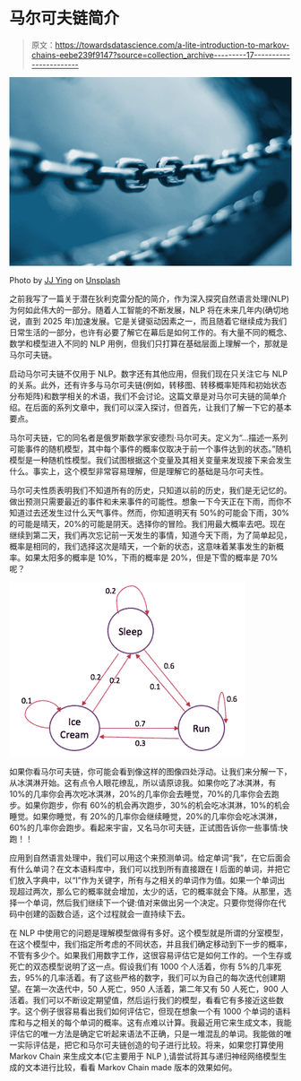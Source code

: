 # 马尔可夫链简介

> 原文：<https://towardsdatascience.com/a-lite-introduction-to-markov-chains-eebe239f9147?source=collection_archive---------17----------------------->

![](img/934b016692a758e70ee173faf1f44a1b.png)

Photo by [JJ Ying](https://unsplash.com/@jjying?utm_source=medium&utm_medium=referral) on [Unsplash](https://unsplash.com?utm_source=medium&utm_medium=referral)

之前我写了一篇关于潜在狄利克雷分配的简介，作为深入探究自然语言处理(NLP)为何如此伟大的一部分。随着人工智能的不断发展，NLP 将在未来几年内(确切地说，直到 2025 年)加速发展。它是关键驱动因素之一，而且随着它继续成为我们日常生活的一部分，也许有必要了解它在幕后是如何工作的。有大量不同的概念、数学和模型进入不同的 NLP 用例，但我们只打算在基础层面上理解一个，那就是马尔可夫链。

启动马尔可夫链不仅用于 NLP。数字还有其他应用，但我们现在只关注它与 NLP 的关系。此外，还有许多与马尔可夫链(例如，转移图、转移概率矩阵和初始状态分布矩阵)和数学相关的术语，我们不会讨论。这篇文章是对马尔可夫链的简单介绍。在后面的系列文章中，我们可以深入探讨，但首先，让我们了解一下它的基本要点。

马尔可夫链，它的同名者是俄罗斯数学家安德烈·马尔可夫。定义为“…描述一系列可能事件的随机模型，其中每个事件的概率仅取决于前一个事件达到的状态。”随机模型是一种随机性模型。我们试图根据这个变量及其相关变量来发现接下来会发生什么。事实上，这个模型非常容易理解，但是理解它的基础是马尔可夫性。

马尔可夫性质表明我们不知道所有的历史，只知道以前的历史，我们是无记忆的。做出预测只需要最近的事件和未来事件的可能性。想象一下今天正在下雨，而你不知道过去还发生过什么天气事件。然而，你知道明天有 50%的可能会下雨，30%的可能是晴天，20%的可能是阴天。选择你的冒险。我们用最大概率去吧。现在继续到第二天，我们再次忘记前一天发生的事情，知道今天下雨，为了简单起见，概率是相同的，我们选择这次是晴天，一个新的状态，这意味着某事发生的新概率。如果太阳多的概率是 10%，下雨的概率是 20%，但是下雪的概率是 70%呢？

![](img/893518d2960a5f1edb9578c791b2c5e7.png)

如果你看马尔可夫链，你可能会看到像这样的图像四处浮动。让我们来分解一下，从冰淇淋开始。这有点令人眼花缭乱，所以请原谅我。如果你吃了冰淇淋，有 10%的几率你会再次吃冰淇淋，20%的几率你会去睡觉，70%的几率你会去跑步。如果你跑步，你有 60%的机会再次跑步，30%的机会吃冰淇淋，10%的机会睡觉。如果你睡觉，有 20%的几率你会继续睡觉，20%的几率你会吃冰淇淋，60%的几率你会跑步。看起来宇宙，又名马尔可夫链，正试图告诉你一些事情:快跑！！

应用到自然语言处理中，我们可以用这个来预测单词。给定单词“我”，在它后面会有什么单词？在文本语料库中，我们可以找到所有直接跟在 I 后面的单词，并把它们放入字典中，以“I”作为关键字，所有与之相关的单词作为值。如果一个单词出现超过两次，那么它的概率就会增加，太少的话，它的概率就会下降。从那里，选择一个单词，然后我们继续下一个键:值对来做出另一个决定。只要你觉得你在代码中创建的函数合适，这个过程就会一直持续下去。

在 NLP 中使用它的问题是理解模型做得有多好。这个模型就是所谓的分室模型，在这个模型中，我们指定所考虑的不同状态，并且我们确定移动到下一步的概率，不管有多少个。如果我们用数字工作，这很容易评估它是如何工作的。一个生存或死亡的双态模型说明了这一点。假设我们有 1000 个人活着，你有 5%的几率死去，95%的几率活着。有了这些严格的数字，我们可以为自己的每次迭代创建期望。在第一次迭代中，50 人死亡，950 人活着，第二年又有 50 人死亡，900 人活着。我们可以不断设定期望值，然后运行我们的模型，看看它有多接近这些数字。这个例子很容易看出我们如何评估它，但现在想象一个有 1000 个单词的语料库和与之相关的每个单词的概率。这有点难以计算。我最近用它来生成文本，我能评估它的唯一方法是确定它听起来语法不正确，只是一堆混乱的单词。我能做的唯一实际评估是，把它和马尔可夫链创造的句子进行比较。将来，如果您打算使用 Markov Chain 来生成文本(它主要用于 NLP ),请尝试将其与递归神经网络模型生成的文本进行比较，看看 Markov Chain made 版本的效果如何。